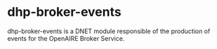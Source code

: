 # dhp-broker-events
dhp-broker-events is a DNET module responsible 
of the production of events for the OpenAIRE Broker Service.
